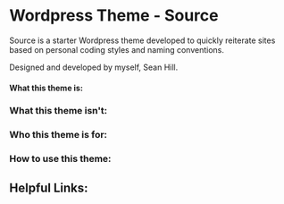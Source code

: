 # Wordpress Theme - Source

Source is a starter Wordpress theme developed to quickly reiterate sites based on personal coding styles and naming conventions.

Designed and developed by myself, Sean Hill.

#### What this theme is:

### What this theme isn't:

### Who this theme is for:

### How to use this theme:

## Helpful Links: